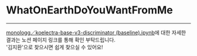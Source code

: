 # WhatOnEarthDoYouWantFromMe
---
[monologg／koelectra-base-v3-discriminator (baseline).ipynb](https://www.notion.so/modulabs/1e45c8e5427d81b2811eddef8a5ff131?v=1e45c8e5427d8166a185000c55125713&p=1e55c8e5427d80c9a818d4b0c83bfa5e&pm=s)에 대한 자세한 결과는 노션 페이지 링크를 통해 확인 부탁드립니다.  
'김지환'으로 찾으시면 쉽게 찾으실 수 있어요!